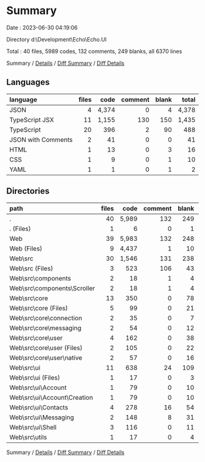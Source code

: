# Summary

Date : 2023-06-30 04:19:06

Directory d:\\Development\\Echo\\Echo.UI

Total : 40 files,  5989 codes, 132 comments, 249 blanks, all 6370 lines

Summary / [Details](details.md) / [Diff Summary](diff.md) / [Diff Details](diff-details.md)

## Languages
| language | files | code | comment | blank | total |
| :--- | ---: | ---: | ---: | ---: | ---: |
| JSON | 4 | 4,374 | 0 | 4 | 4,378 |
| TypeScript JSX | 11 | 1,155 | 130 | 150 | 1,435 |
| TypeScript | 20 | 396 | 2 | 90 | 488 |
| JSON with Comments | 2 | 41 | 0 | 0 | 41 |
| HTML | 1 | 13 | 0 | 3 | 16 |
| CSS | 1 | 9 | 0 | 1 | 10 |
| YAML | 1 | 1 | 0 | 1 | 2 |

## Directories
| path | files | code | comment | blank | total |
| :--- | ---: | ---: | ---: | ---: | ---: |
| . | 40 | 5,989 | 132 | 249 | 6,370 |
| . (Files) | 1 | 6 | 0 | 1 | 7 |
| Web | 39 | 5,983 | 132 | 248 | 6,363 |
| Web (Files) | 9 | 4,437 | 1 | 10 | 4,448 |
| Web\\src | 30 | 1,546 | 131 | 238 | 1,915 |
| Web\\src (Files) | 3 | 523 | 106 | 43 | 672 |
| Web\\src\\components | 2 | 18 | 1 | 4 | 23 |
| Web\\src\\components\\Scroller | 2 | 18 | 1 | 4 | 23 |
| Web\\src\\core | 13 | 350 | 0 | 78 | 428 |
| Web\\src\\core (Files) | 5 | 99 | 0 | 21 | 120 |
| Web\\src\\core\\connection | 2 | 35 | 0 | 7 | 42 |
| Web\\src\\core\\messaging | 2 | 54 | 0 | 12 | 66 |
| Web\\src\\core\\user | 4 | 162 | 0 | 38 | 200 |
| Web\\src\\core\\user (Files) | 2 | 105 | 0 | 22 | 127 |
| Web\\src\\core\\user\\native | 2 | 57 | 0 | 16 | 73 |
| Web\\src\\ui | 11 | 638 | 24 | 109 | 771 |
| Web\\src\\ui (Files) | 1 | 17 | 0 | 3 | 20 |
| Web\\src\\ui\\Account | 1 | 79 | 0 | 10 | 89 |
| Web\\src\\ui\\Account\\Creation | 1 | 79 | 0 | 10 | 89 |
| Web\\src\\ui\\Contacts | 4 | 278 | 16 | 54 | 348 |
| Web\\src\\ui\\Messaging | 2 | 148 | 8 | 31 | 187 |
| Web\\src\\ui\\Shell | 3 | 116 | 0 | 11 | 127 |
| Web\\src\\utils | 1 | 17 | 0 | 4 | 21 |

Summary / [Details](details.md) / [Diff Summary](diff.md) / [Diff Details](diff-details.md)